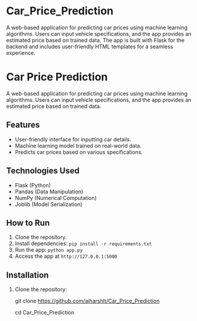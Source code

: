 # Car_Price_Prediction
A web-based application for predicting car prices using machine learning algorithms. Users can input vehicle specifications, and the app provides an estimated price based on trained data. The app is built with Flask for the backend and includes user-friendly HTML templates for a seamless experience.

# Car Price Prediction

A web-based application for predicting car prices using machine learning algorithms. Users can input vehicle specifications, and the app provides an estimated price based on trained data.

## Features

- User-friendly interface for inputting car details.
- Machine learning model trained on real-world data.
- Predicts car prices based on various specifications.

## Technologies Used

- Flask (Python)
- Pandas (Data Manipulation)
- NumPy (Numerical Computation)
- Joblib (Model Serialization)

## How to Run
1. Clone the repository.
2. Install dependencies: `pip install -r requirements.txt`
3. Run the app: `python app.py`
4. Access the app at `http://127.0.0.1:5000`

## Installation

1. Clone the repository:
   
   git clone https://github.com/aiharshh/Car_Price_Prediction
   
   cd Car_Price_Prediction

